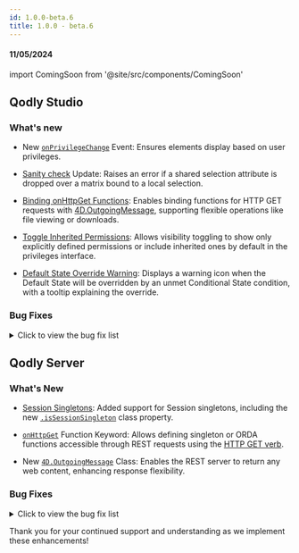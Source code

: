 ```yaml
---
id: 1.0.0-beta.6
title: 1.0.0 - beta.6
---
```




#### 11/05/2024

import ComingSoon from '@site/src/components/ComingSoon'


## Qodly Studio

<h3>What's new</h3>


- New [`onPrivilegeChange`](../studio/pageLoaders/pageLoaderOverview#triggers-and-events) Event: Ensures elements display based on user privileges.

- [Sanity check](../studio/pageLoaders/pageLoaderOverview.md#sanity-check) Update: Raises an error if a shared selection attribute is dropped over a matrix bound to a local selection.

- [Binding onHttpGet Functions](../studio/pageLoaders/events/bindingActionToEvents#binding-onhttpget-functions): Enables binding functions for HTTP GET requests with [4D.OutgoingMessage](../language/OutgoingMessageClass.md), supporting flexible operations like file viewing or downloads.

- [Toggle Inherited Permissions](../studio/roles/permissionsOverview#showhide-inherited-permissions): Allows visibility toggling to show only explicitly defined permissions or include inherited ones by default in the privileges interface.

- [Default State Override Warning](../studio/pageLoaders/states/stateOverview#setting-a-default-state): Displays a warning icon when the Default State will be overridden by an unmet Conditional State condition, with a tooltip explaining the override.


<h3>Bug Fixes </h3>

<details><summary>Click to view the bug fix list</summary>

- Explorer - can't delete or duplicate a page. 
- Navigation - Can't use the property of an object as a value for a navigation event. 
- When we zoom the debugger the breakpoint and the arrow are not properly displayed. 
- the dialog border doesn't appear properly in edition mode.
- Matrix - The matrix starts flickering in editing mode when I use a percentage width. 
- Disable component - i can't reset value of the disable property. 
- Roles and privileges - delete icon doesn't appear in the popup. 
- Explorer (Classes) - Rename a class in the Model always causes a message about the selection class. 
- Debugger - the debugger throws an error code 1006 when trying to attach it.
- the message of incorrect state name doesn't appear properly. 
- Bug with the page loader component in a dialog.
- Explorer - Classes are not grouped correctly. 
- State condition operators are wrong with entitysel.length. 
- Preview app - Change the preview page wording.
- Entity info disappear from matrix after entity update. 
- OutgoingMessage class support - Passing an entity selection as parameter fails. 
- Model Editor - the icon of byte type is incorrect. 
- Matrix layout broken once again.
- States - The icon is not correct for the 'Current state' type. 
- 2 cases where navigation does not work properly with states. 
- No sanity check error appears if we use an incorrect Datasource name in the function event.
- Web form setError() - No snack bar is displayed (function called on an entity datasource).
- States - Conditional state involving a boolean datasource. 
- States - Conditions type "current state" doesn't work properly. 
- Debugger - the commented code can be executed from the debugger if its selected. 
- States - The state isn't refreshed after using the standard logout action. 
- States - The width of the condition menu changes when the condition type is modified. 
- States - An error appears when we use the 'boolean' value type in the conditions. 
- States - Apply a state in the tabs component, forcing the first tab to be redisplayed. 
- Shared folder - some images can't be viewed in Qodly. 
- Debugger - the edit and delete icons of the expressions in the expression watcher are not same color and way too close to one another. 
- Default state with no condition gets disabled.
- Debugger - Incorrect debugger error message after detaching the debugger. 
- Components - The 'disabled' property is always touched by default.
- Events - The Qodly source name is not displayed in the navigation event.
- Datasources - The namespace name is set as the result of the function.
- Datasources - create action doesn't work for an entity created from a selection. 
- States - The condition "starts with" doesn't work. 
- I can Drag and Drop components in Canvas even if we have the dialog open (edition mode).
- CRUD Operations - No sanity check error appears if we use an incorrect Datasource name in the copy event of a qodly source or a selected element.
- CRUD Operations - Images of the next entity are not displayed after dropping the selected element. 
- Custom Component : Fetching only declared attributes (Inside Matrix).
- When we delete a shared Qodlysource from a condition, the namespace's name replaces it in the input.
- Drag and Drop a Qodlysource of type array and object inside a nested stylebox doesn't work properly. 
- Debugger - After detaching the debugger in qodly studio , an error message is displayed. 
- the backgound of the dialog applied in the canvas (edition mode). 
- Dialog: border raduis working in Render Mode but not build mode. 
- Matrix - after deleting an item the scroll is not positioned in the right element. 
- When dropping an attribute of a shared selection over a matrix bound with a local selection the dropped attribute should have the correct/local datasource namespace. 
- SelectBox - the search doesn't work properly in preview Mode. 
- Events - The events of the hidden component are not displayed in the contextual panel. 
- Events- New On Loaded event badly displayed on old apps. 
- Dialog: not responsive if we use percentage values to the dimensions. 
- Dialogs - Data is not displayed for the selected element. 
- QodlySource refactoring - the Qodlysource isn't updated in the custom component. 
- Button - the background color value is lost with the porpertie disable. 
- the white color of datastore class and pages should be corrected.
- Datatable - the selected element is lost when we sort the column. 
- Image not displayed in a matrix item if we use the property "image source" or the property "default image source". 
- states - the list of operators doesn't appear. 
- the user class name disappear (in tab).
- ctrl/cmd + s (save) doesn't work for code editor. 
- States - Condition involving the parent state does not work anymore. 
- Bound texts show nothing. 
- Dialogs - The property disable is useless for dialogs.
- States/conditions : Comparators are not depending on datasource type.
- Selectbox layout discrepancy between webform editor and preview/render. 
- Welcome tour : Creating DataClass attributes step is not accessible with button previous. 
- The wrong image appears in Item lists when we add an Item Shopping cart template (image inside matrix).
- When using the CSS Flex in the canvas, the appearance of the range input element may not be displayed correctly.
- Events / copy datassource - Copy $This in a shared datasource on mouse enter fails. 
- helper tips - the links in (Catalog - A Window to Your Datastore) dialog don't work. 
- Craft components - the names of the craft components are not aligned.


</details>


## Qodly Server

<h3> What's New </h3>

- [Session Singletons](../language/basics/lang-classes.md#session-singleton): Added support for Session singletons, including the new [`.isSessionSingleton`](../language/ClassClass.md#issingleton) class property.
 
- [`onHttpGet`](../orda/data-model.md#onhttpget-keyword) Function Keyword: Allows defining singleton or ORDA functions accessible through REST requests using the [HTTP GET verb](../api/classFunctionsOverview.md#function-call-syntax).

- New [`4D.OutgoingMessage`](../language/OutgoingMessageClass.md) Class: Enables the REST server to return any web content, enhancing response flexibility.


<h3>Bug Fixes </h3>

<details><summary>Click to view the bug fix list</summary>

- Fixed issue where the LSP disconnected when using "go to definition" or modifying user component code.

</details>

Thank you for your continued support and understanding as we implement these enhancements!
